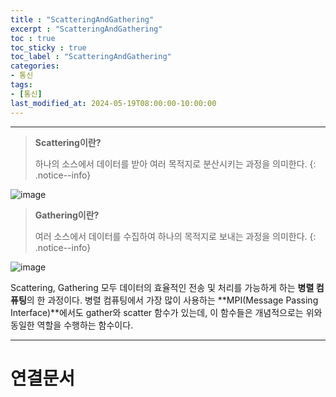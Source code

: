 ```yaml
---
title : "ScatteringAndGathering"
excerpt : "ScatteringAndGathering"
toc : true
toc_sticky : true
toc_label : "ScatteringAndGathering"
categories:
- 통신
tags:
- [통신]
last_modified_at: 2024-05-19T08:00:00-10:00:00
---
```

  
---
  
> **Scattering이란?**  
>
> 하나의 소스에서 데이터를 받아 여러 목적지로 분산시키는 과정을 의미한다. 
{: .notice--info}  
  
![image](../../assets/images/ScatteringWorkFlow.png)

> **Gathering이란?**  
>
> 여러 소스에서 데이터를 수집하여 하나의 목적지로 보내는 과정을 의미한다. 
{: .notice--info}  
  
![image](../../assets/images/GatheringWorkFlow.png)

 Scattering, Gathering 모두 데이터의 효율적인 전송 및 처리를 가능하게 하는 **병렬 컴퓨팅**의 한 과정이다. 병렬 컴퓨팅에서 가장 많이 사용하는 **MPI(Message Passing Interface)**에서도 gather와 scatter 함수가 있는데, 이 함수들은 개념적으로는 위와 동일한 역할을 수행하는 함수이다. 
  
---
  
# 연결문서
